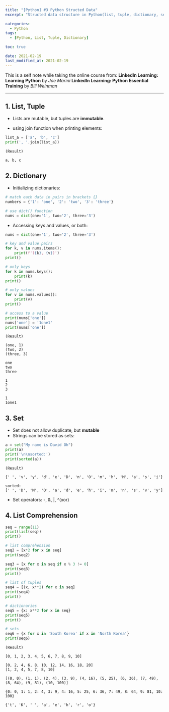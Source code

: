 ```yaml
---
title: "[Python] #3 Python Structed Data"
excerpt: "Structed data structure in Python(list, tuple, dictionary, sets)"

categories:
  - Python
tags:
  - [Python, List, Tuple, Dictionary]

toc: true

date: 2021-02-19
last_modified_at: 2021-02-19
---
```


This is a self note while taking the online course from:
**LinkedIn Learning: Learning Python** by _Joe Marini_
**LinkedIn Learning: Python Essential Training** by _Bill Weinman_

---

## 1. List, Tuple

- Lists are mutable, but tuples are **immutable**.

- using join function when printing elements:

```python
list_a = ['a', 'b', 'c']
print(', '.join(list_a))
```

```
(Result)

a, b, c
```

## 2. Dictionary

- Initializing dictionaries:

```python
# match each data in pairs in brackets {}
numbers = {'1': 'one', '2': 'two', '3': 'three'}

# use dict() function
nums = dict(one='1', two='2', three='3')
```

- Accessing keys and values, or both:

```python
nums = dict(one='1', two='2', three='3')

# key and value pairs
for k, v in nums.items():
    print(f'({k}, {v})')
print()

# only keys
for k in nums.keys():
    print(k)
print()

# only values
for v in nums.values():
    print(v)
print()

# access to a value
print(nums['one'])
nums['one'] = '1one1'
print(nums['one'])
```

```
(Result)

(one, 1)
(two, 2)
(three, 3)

one
two
three

1
2
3

1
1one1
```

## 3. Set

- Set does not allow duplicate, but **mutable**
- Strings can be stored as sets:

```python
a = set("My name is David Oh")
print(a)
print('\n\nsorted:')
print(sorted(a))
```

```
(Result)

{' ', 'v', 'y', 'd', 'e', 'D', 'n', 'O', 'm', 'h', 'M', 'a', 's', 'i'}

sorted:
[' ', 'D', 'M', 'O', 'a', 'd', 'e', 'h', 'i', 'm', 'n', 's', 'v', 'y']
```

- Set operators: -, &, |, ^(xor)

## 4. List Comprehension

```python
seq = range(11)
print(list(seq))
print()

# list comprehension
seq2 = [x*2 for x in seq]
print(seq2)

seq3 = [x for x in seq if x % 3 != 0]
print(seq3)
print()

# list of tuples
seq4 = [(x, x**2) for x in seq]
print(seq4)
print()

# dictionaries
seq5 = {x: x**2 for x in seq}
print(seq5)
print()

# sets
seq6 = {x for x in 'South Korea' if x in 'North Korea'}
print(seq6)
```

```
(Result)

[0, 1, 2, 3, 4, 5, 6, 7, 8, 9, 10]

[0, 2, 4, 6, 8, 10, 12, 14, 16, 18, 20]
[1, 2, 4, 5, 7, 8, 10]

[(0, 0), (1, 1), (2, 4), (3, 9), (4, 16), (5, 25), (6, 36), (7, 49), (8, 64), (9, 81), (10, 100)]

{0: 0, 1: 1, 2: 4, 3: 9, 4: 16, 5: 25, 6: 36, 7: 49, 8: 64, 9: 81, 10: 100}

{'t', 'K', ' ', 'a', 'e', 'h', 'r', 'o'}
```
